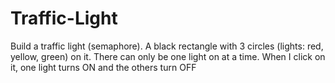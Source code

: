 # Traffic-Light
Build a traffic light (semaphore). A black rectangle with 3 circles (lights: red, yellow, green) on it. There can only be one light on at a time. When I click on it, one light turns ON and the others turn OFF

